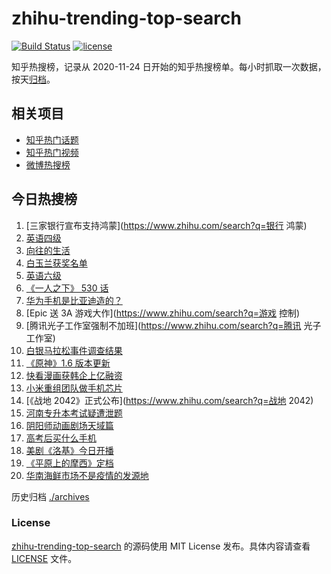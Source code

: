 # zhihu-trending-top-search

[![Build Status](https://github.com/justjavac/zhihu-trending-top-search/workflows/ci/badge.svg?branch=main)](https://github.com/justjavac/zhihu-trending-top-search/actions)
[![license](https://img.shields.io/github/license/justjavac/zhihu-trending-top-search)](https://github.com/justjavac/zhihu-trending-top-search/blob/main/LICENSE)

知乎热搜榜，记录从 2020-11-24 日开始的知乎热搜榜单。每小时抓取一次数据，按天[归档](./archives)。

## 相关项目

- [知乎热门话题](https://github.com/justjavac/zhihu-trending-hot-questions)
- [知乎热门视频](https://github.com/justjavac/zhihu-trending-hot-video)
- [微博热搜榜](https://github.com/justjavac/weibo-trending-hot-search)

## 今日热搜榜

<!-- BEGIN -->
<!-- 最后更新时间 Fri Jun 11 2021 19:04:36 GMT+0800 (China Standard Time) -->

1. [三家银行宣布支持鸿蒙](https://www.zhihu.com/search?q=银行 鸿蒙)
2. [英语四级](https://www.zhihu.com/search?q=英语四级)
3. [向往的生活](https://www.zhihu.com/search?q=向往的生活)
4. [白玉兰获奖名单](https://www.zhihu.com/search?q=白玉兰)
5. [英语六级](https://www.zhihu.com/search?q=英语六级)
6. [《一人之下》 530 话](https://www.zhihu.com/search?q=一人之下)
7. [华为手机是比亚迪造的？](https://www.zhihu.com/search?q=华为手机)
8. [Epic 送 3A 游戏大作](https://www.zhihu.com/search?q=游戏 控制)
9. [腾讯光子工作室强制不加班](https://www.zhihu.com/search?q=腾讯 光子工作室)
10. [白银马拉松事件调查结果](https://www.zhihu.com/search?q=甘肃白银马拉松)
11. [《原神》1.6 版本更新](https://www.zhihu.com/search?q=原神)
12. [快看漫画获韩企上亿融资](https://www.zhihu.com/search?q=快看漫画)
13. [小米重组团队做手机芯片](https://www.zhihu.com/search?q=小米公司)
14. [《战地 2042》正式公布](https://www.zhihu.com/search?q=战地 2042)
15. [河南专升本考试疑遭泄题](https://www.zhihu.com/search?q=河南专升本)
16. [阴阳师动画剧场天域篇](https://www.zhihu.com/search?q=阴阳师)
17. [高考后买什么手机](https://www.zhihu.com/search?q=高考后手机)
18. [美剧《洛基》今日开播](https://www.zhihu.com/search?q=洛基)
19. [《平原上的摩西》定档](https://www.zhihu.com/search?q=平原上的摩西)
20. [华南海鲜市场不是疫情的发源地](https://www.zhihu.com/search?q=华南海鲜市场)

<!-- END -->

历史归档 [./archives](./archives)

### License

[zhihu-trending-top-search](https://github.com/justjavac/zhihu-trending-top-search)
的源码使用 MIT License 发布。具体内容请查看 [LICENSE](./LICENSE) 文件。
